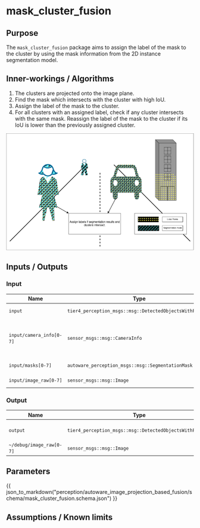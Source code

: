 # mask_cluster_fusion

## Purpose

The `mask_cluster_fusion` package aims to assign the label of the mask to the cluster by using the mask information from the 2D instance segmentation model.

## Inner-workings / Algorithms

1. The clusters are projected onto the image plane.
2. Find the mask which intersects with the cluster with high IoU.
3. Assign the label of the mask to the cluster.
4. For all clusters with an assigned label, check if any cluster intersects with the same mask. Reassign the label of the mask to the cluster if its IoU is lower than the previously assigned cluster.

![mask_cluster_fusion_image](./images/mask_cluster_fusion.png)

## Inputs / Outputs

### Input

| Name                     | Type                                                     | Description                                               |
| ------------------------ | -------------------------------------------------------- | --------------------------------------------------------- |
| `input`                  | `tier4_perception_msgs::msg::DetectedObjectsWithFeature` | clustered pointcloud                                      |
| `input/camera_info[0-7]` | `sensor_msgs::msg::CameraInfo`                           | camera information to project 3d points onto image planes |
| `input/masks[0-7]`       | `autoware_perception_msgs::msg::SegmentationMask`        | masks from each image                                     |
| `input/image_raw[0-7]`   | `sensor_msgs::msg::Image`                                | images for visualization                                  |

### Output

| Name                     | Type                                                     | Description                |
| ------------------------ | -------------------------------------------------------- | -------------------------- |
| `output`                 | `tier4_perception_msgs::msg::DetectedObjectsWithFeature` | labeled cluster pointcloud |
| `~/debug/image_raw[0-7]` | `sensor_msgs::msg::Image`                                | images for visualization   |

## Parameters

{{ json_to_markdown("perception/autoware_image_projection_based_fusion/schema/mask_cluster_fusion.schema.json") }}

## Assumptions / Known limits
